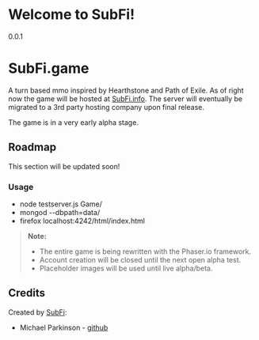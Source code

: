 Welcome to SubFi!
===================

0.0.1

# SubFi.game 
A turn based mmo inspired by Hearthstone and Path of Exile.
As of right now the game will be hosted at [SubFi.info](https://www.subfi.info/).
The server will eventually be migrated to a 3rd party hosting company upon final release.

The game is in a very early alpha stage.

## Roadmap
This section will be updated soon!

### Usage
* node testserver.js Game/
* mongod --dbpath=data/
* firefox localhost:4242/html/index.html

> **Note:**
> - The entire game is being rewritten with the Phaser.io framework.
> - Account creation will be closed until the next open alpha test.
> - Placeholder images will be used until live alpha/beta.

Credits
-------
Created by [SubFi](http://www.SubFi.info):

* Michael Parkinson - [github](https://github.com/QParkinson)